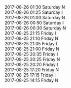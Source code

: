 2017-08-26 01:30 Saturday  N  
2017-08-26 01:25 Saturday  I  
2017-08-26 01:00 Saturday  N  
2017-08-26 00:50 Saturday  I  
2017-08-26 00:30 Saturday  N  
2017-08-25 21:15 Friday  I  
2017-08-25 21:10 Friday  N  
2017-08-25 21:05 Friday  I  
2017-08-25 21:00 Friday  N  
2017-08-25 20:35 Friday  I  
2017-08-25 20:25 Friday  N  
2017-08-25 20:20 Friday  I  
2017-08-25 17:20 Friday  N  
2017-08-25 17:15 Friday  I  
2017-08-25 14:15 Friday  N  

